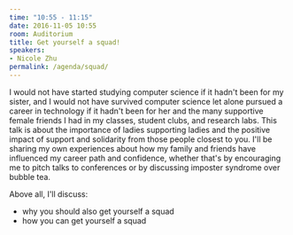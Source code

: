 ```yaml
---
time: "10:55 - 11:15"
date: 2016-11-05 10:55
room: Auditorium
title: Get yourself a squad!
speakers:
- Nicole Zhu
permalink: /agenda/squad/
---
```


I would not have started studying computer science if it hadn't been for my sister, and I would not have survived computer science let alone pursued a career in technology if it hadn't been for her and the many supportive female friends I had in my classes, student clubs, and research labs. This talk is about the importance of ladies supporting ladies and the positive impact of support and solidarity from those people closest to you. I'll be sharing my own experiences about how my family and friends have influenced my career path and confidence, whether that's by encouraging me to pitch talks to conferences or by discussing imposter syndrome over bubble tea.

Above all, I'll discuss:

* why you should also get yourself a squad
* how you can get yourself a squad
